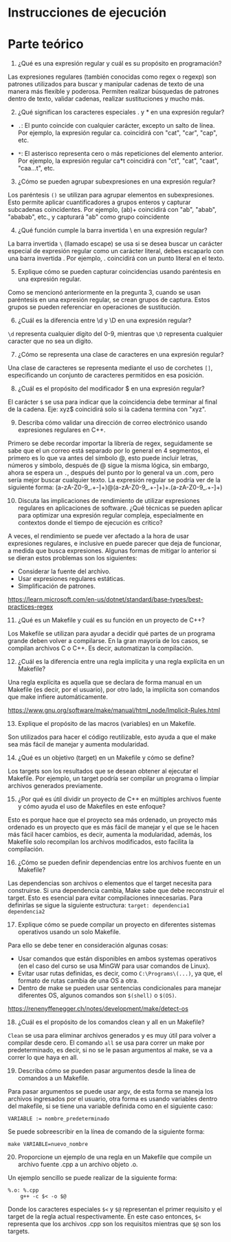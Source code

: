 # Instrucciones de ejecución

# Parte teórico
1. ¿Qué es una expresión regular y cuál es su propósito en programación?

Las expresiones regulares (también conocidas como regex o regexp) son patrones utilizados para buscar y manipular cadenas de texto
de una manera más flexible y poderosa. Permiten realizar búsquedas de patrones dentro de texto, validar cadenas, realizar sustituciones
y mucho más.

2. ¿Qué significan los caracteres especiales . y * en una expresión regular?

- `.`: El punto coincide con cualquier carácter, excepto un salto de línea. Por ejemplo, la expresión regular ca. coincidirá con "cat", "car", "cap", etc.

- `*`: El asterisco representa cero o más repeticiones del elemento anterior. Por ejemplo, la expresión regular ca*t coincidirá con "ct", "cat", "caat", "caa...t", etc.

3. ¿Cómo se pueden agrupar subexpresiones en una expresión regular?

Los paréntesis `()` se utilizan para agrupar elementos en subexpresiones. Esto permite aplicar cuantificadores a grupos enteros y capturar
subcadenas coincidentes. Por ejemplo, (ab)+ coincidirá con "ab", "abab", "ababab", etc., y capturará "ab" como grupo coincidente

4. ¿Qué función cumple la barra invertida \ en una expresión regular?

La barra invertida `\` (llamado escape) se usa si se desea buscar un carácter especial de expresión regular como un carácter literal, debes escaparlo con una barra invertida \. Por ejemplo, \. coincidirá con un punto literal en el texto.

5. Explique cómo se pueden capturar coincidencias usando paréntesis en una expresión regular.

Como se mencionó anteriormente en la pregunta 3, cuando se usan paréntesis en una expresión regular, se crean grupos de captura. Estos grupos se pueden referenciar en operaciones de sustitución.

6. ¿Cuál es la diferencia entre \d y \D en una expresión regular?

`\d` representa cualquier dígito del 0-9, mientras que `\D` representa cualquier caracter que no sea un dígito.

7. ¿Cómo se representa una clase de caracteres en una expresión regular?

Una clase de caracteres se representa mediante el uso de corchetes `[]`, especificando un conjunto de caracteres permitidos en esa posición.

8. ¿Cuál es el propósito del modificador $ en una expresión regular?

El carácter `$` se usa para indicar que la coincidencia debe terminar al final de la cadena. Eje: xyz$ coincidirá solo si la cadena
termina con "xyz".

9. Describa cómo validar una dirección de correo electrónico usando expresiones regulares en C++.

Primero se debe recordar importar la librería de regex, seguidamente se sabe que el un correo está separado por lo general en 4 segmentos, el primero es lo que va antes del símbolo @, esto puede incluir letras, números y símbolo, después de @ sigue la misma lógica, sin embargo, ahora se espera un `.`, después del punto por lo general va un .com, pero sería mejor buscar cualquier texto. La expresión regular se podría ver de la siguiente forma:
(a-zA-Z0-9_.+-]+)@(a-zA-Z0-9_.+-]+)+\.(a-zA-Z0-9_.+-]+)

10. Discuta las implicaciones de rendimiento de utilizar expresiones regulares en aplicaciones de software. ¿Qué técnicas se pueden aplicar para optimizar una expresión regular compleja, especialmente en contextos donde el tiempo de ejecución es crítico?

A veces, el rendimiento se puede ver afectado a la hora de usar expresiones regulares, e inclusive en puede parecer que deja de funcionar, a medida que busca expresiones. Algunas formas de mitigar lo anterior si se dieran estos problemas son los siguientes:
- Considerar la fuente del archivo.
- Usar expresiones regulares estáticas.
- Simplificación de patrones.

https://learn.microsoft.com/en-us/dotnet/standard/base-types/best-practices-regex

11. ¿Qué es un Makefile y cuál es su función en un proyecto de C++?

Los Makefile se utilizan para ayudar a decidir qué partes de un programa grande deben volver a compilarse. En la gran mayoría de los
casos, se compilan archivos C o C++. Es decir, automatizan la compilación.

12. ¿Cuál es la diferencia entre una regla implícita y una regla explícita en un Makefile?

Una regla explícita es aquella que se declara de forma manual en un Makefile (es decir, por el usuario), por otro lado, la implícita son comandos que make infiere automáticamente.

https://www.gnu.org/software/make/manual/html_node/Implicit-Rules.html

13. Explique el propósito de las macros (variables) en un Makefile.

Son utilizados para hacer el código reutilizable, esto ayuda a que el make sea más fácil de manejar y aumenta modularidad.

14. ¿Qué es un objetivo (target) en un Makefile y cómo se define?

Los targets son los resultados que se desean obtener al ejecutar el Makefile. Por ejemplo, un target podría ser compilar un programa o
limpiar archivos generados previamente.

15. ¿Por qué es útil dividir un proyecto de C++ en múltiples archivos fuente y cómo ayuda el uso de Makefiles en este enfoque?

Esto es porque hace que el proyecto sea más ordenado, un proyecto más ordenado es un proyecto que es más fácil de manejar y el que se le hacen más fácil hacer cambios, es decir, aumenta la modularidad, además, los Makefile solo recompilan los archivos modificados, esto facilita la compilación.

16. ¿Cómo se pueden definir dependencias entre los archivos fuente en un Makefile?

Las dependencias son archivos o elementos que el target necesita para construirse. Si una dependencia cambia, Make sabe que debe
reconstruir el target. Esto es esencial para evitar compilaciones innecesarias. Para definirlas se sigue la siguiente estructura:
`target: dependencia1 dependencia2`

17. Explique cómo se puede compilar un proyecto en diferentes sistemas operativos usando un solo Makefile.

Para ello se debe tener en consideración algunas cosas:
- Usar comandos que están disponibles en ambos systemas operativos (en el caso del curso se usa MinGW para usar comandos de Linux).
- Evitar usar rutas definidas, es decir, como `C:\Programs\(...)`, ya que, el formato de rutas cambia de una OS a otra.
- Dentro de make se pueden usar sentencias condicionales para manejar diferentes OS, algunos comandos son `$(shell)` o `$(OS)`. 

https://renenyffenegger.ch/notes/development/make/detect-os

18. ¿Cuál es el propósito de los comandos clean y all en un Makefile?

`Clean` se usa para eliminar archivos generados y es muy útil para volver a compilar desde cero. El comando `all` se usa para correr un make por predeterminado, es decir, si no se le pasan argumentos al make, se va a correr lo que haya en all.

19. Describa cómo se pueden pasar argumentos desde la línea de comandos a un Makefile.

Para pasar argumentos se puede usar argv, de esta forma se maneja los archivos ingresados por el usuario, otra forma es usando variables dentro del makefile, si se tiene una variable definida como en el siguiente caso:
```
VARIABLE := nombre_predeterminado
```
Se puede sobreescribir en la línea de comando de la siguiente forma:
```
make VARIABLE=nuevo_nombre
```

20. Proporcione un ejemplo de una regla en un Makefile que compile un archivo fuente .cpp a un archivo objeto .o.

Un ejemplo sencillo se puede realizar de la siguiente forma:
```
%.o: %.cpp
    g++ -c $< -o $@
```
Donde los caracteres especiales `$<` y `$@` representan el primer requisito y el target de la regla actual respectivamente. En este caso entonces, `$<` representa que los archivos .cpp son los requisitos mientras que `$@` son los targets.